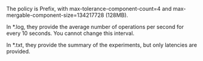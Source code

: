 The policy is Prefix, with max-tolerance-component-count=4 and max-mergable-component-size=134217728 (128MB).

In *.log, they provide the average number of operations per second for every 10 seconds. You cannot change this interval.

In *.txt, they provide the summary of the experiments, but only latencies are provided.
